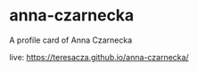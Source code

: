 # anna-czarnecka
A profile card of Anna Czarnecka

live: https://teresacza.github.io/anna-czarnecka/

